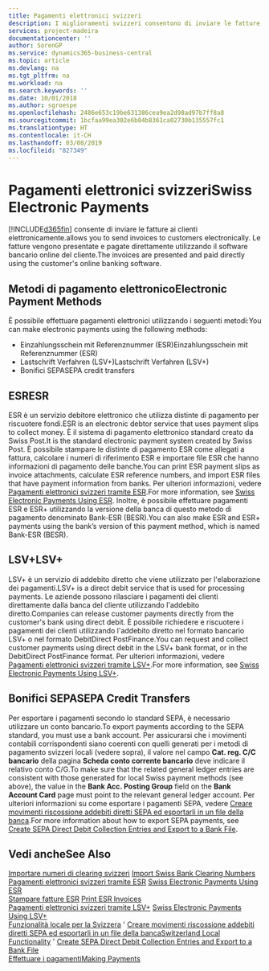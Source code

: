 ```yaml
---
title: Pagamenti elettronici svizzeri
description: I miglioramenti svizzeri consentono di inviare le fatture ai clienti elettronicamente. Le fatture vengono presentate e pagate direttamente utilizzando il software bancario online del cliente.
services: project-madeira
documentationcenter: ''
author: SorenGP
ms.service: dynamics365-business-central
ms.topic: article
ms.devlang: na
ms.tgt_pltfrm: na
ms.workload: na
ms.search.keywords: ''
ms.date: 10/01/2018
ms.author: sgroespe
ms.openlocfilehash: 2486e653c19be631386cea9ea2d98ad97b7ff8a8
ms.sourcegitcommit: 1bcfaa99ea302e6b84b8361ca02730b135557fc1
ms.translationtype: HT
ms.contentlocale: it-CH
ms.lasthandoff: 03/08/2019
ms.locfileid: "827349"
---
```

# <a name="swiss-electronic-payments"></a><span data-ttu-id="5836e-104">Pagamenti elettronici svizzeri</span><span class="sxs-lookup"><span data-stu-id="5836e-104">Swiss Electronic Payments</span></span>
[!INCLUDE[d365fin](../../includes/d365fin_md.md)] <span data-ttu-id="5836e-105">consente di inviare le fatture ai clienti elettronicamente.</span><span class="sxs-lookup"><span data-stu-id="5836e-105">allows you to send invoices to customers electronically.</span></span> <span data-ttu-id="5836e-106">Le fatture vengono presentate e pagate direttamente utilizzando il software bancario online del cliente.</span><span class="sxs-lookup"><span data-stu-id="5836e-106">The invoices are presented and paid directly using the customer's online banking software.</span></span>  

## <a name="electronic-payment-methods"></a><span data-ttu-id="5836e-107">Metodi di pagamento elettronico</span><span class="sxs-lookup"><span data-stu-id="5836e-107">Electronic Payment Methods</span></span>  
<span data-ttu-id="5836e-108">È possibile effettuare pagamenti elettronici utilizzando i seguenti metodi:</span><span class="sxs-lookup"><span data-stu-id="5836e-108">You can make electronic payments using the following methods:</span></span>  

- <span data-ttu-id="5836e-109">Einzahlungsschein mit Referenznummer (ESR)</span><span class="sxs-lookup"><span data-stu-id="5836e-109">Einzahlungsschein mit Referenznummer (ESR)</span></span>  
- <span data-ttu-id="5836e-110">Lastschrift Verfahren (LSV+)</span><span class="sxs-lookup"><span data-stu-id="5836e-110">Lastschrift Verfahren (LSV+)</span></span>  
- <span data-ttu-id="5836e-111">Bonifici SEPA</span><span class="sxs-lookup"><span data-stu-id="5836e-111">SEPA credit transfers</span></span>  

## <a name="esr"></a><span data-ttu-id="5836e-112">ESR</span><span class="sxs-lookup"><span data-stu-id="5836e-112">ESR</span></span>  
<span data-ttu-id="5836e-113">ESR è un servizio debitore elettronico che utilizza distinte di pagamento per riscuotere fondi.</span><span class="sxs-lookup"><span data-stu-id="5836e-113">ESR is an electronic debtor service that uses payment slips to collect money.</span></span> <span data-ttu-id="5836e-114">È il sistema di pagamento elettronico standard creato da Swiss Post.</span><span class="sxs-lookup"><span data-stu-id="5836e-114">It is the standard electronic payment system created by Swiss Post.</span></span> <span data-ttu-id="5836e-115">È possibile stampare le distinte di pagamento ESR come allegati a fattura, calcolare i numeri di riferimento ESR e importare file ESR che hanno informazioni di pagamento delle banche.</span><span class="sxs-lookup"><span data-stu-id="5836e-115">You can print ESR payment slips as invoice attachments, calculate ESR reference numbers, and import ESR files that have payment information from banks.</span></span> <span data-ttu-id="5836e-116">Per ulteriori informazioni, vedere [Pagamenti elettronici svizzeri tramite ESR](how-to-print-esr-invoices.md).</span><span class="sxs-lookup"><span data-stu-id="5836e-116">For more information, see [Swiss Electronic Payments Using ESR](how-to-print-esr-invoices.md).</span></span> <span data-ttu-id="5836e-117">Inoltre, è possibile effettuare pagamenti ESR e ESR+ utilizzando la versione della banca di questo metodo di pagamento denominato Bank-ESR (BESR).</span><span class="sxs-lookup"><span data-stu-id="5836e-117">You can also make ESR and ESR+ payments using the bank’s version of this payment method, which is named Bank-ESR (BESR).</span></span>  

## <a name="lsv"></a><span data-ttu-id="5836e-118">LSV+</span><span class="sxs-lookup"><span data-stu-id="5836e-118">LSV+</span></span>  
<span data-ttu-id="5836e-119">LSV+ è un servizio di addebito diretto che viene utilizzato per l'elaborazione dei pagamenti.</span><span class="sxs-lookup"><span data-stu-id="5836e-119">LSV+ is a direct debit service that is used for processing payments.</span></span> <span data-ttu-id="5836e-120">Le aziende possono rilasciare i pagamenti dei clienti direttamente dalla banca del cliente utilizzando l'addebito diretto.</span><span class="sxs-lookup"><span data-stu-id="5836e-120">Companies can release customer payments directly from the customer's bank using direct debit.</span></span> <span data-ttu-id="5836e-121">È possibile richiedere e riscuotere i pagamenti dei clienti utilizzando l'addebito diretto nel formato bancario LSV+ o nel formato DebitDirect PostFinance.</span><span class="sxs-lookup"><span data-stu-id="5836e-121">You can request and collect customer payments using direct debit in the LSV+ bank format, or in the DebitDirect PostFinance format.</span></span> <span data-ttu-id="5836e-122">Per ulteriori informazioni, vedere [Pagamenti elettronici svizzeri tramite LSV+](swiss-electronic-payments-using-lsv-.md).</span><span class="sxs-lookup"><span data-stu-id="5836e-122">For more information, see [Swiss Electronic Payments Using LSV+](swiss-electronic-payments-using-lsv-.md).</span></span>  

## <a name="sepa-credit-transfers"></a><span data-ttu-id="5836e-123">Bonifici SEPA</span><span class="sxs-lookup"><span data-stu-id="5836e-123">SEPA Credit Transfers</span></span>  
<span data-ttu-id="5836e-124">Per esportare i pagamenti secondo lo standard SEPA, è necessario utilizzare un conto bancario.</span><span class="sxs-lookup"><span data-stu-id="5836e-124">To export payments according to the SEPA standard, you must use a bank account.</span></span> <span data-ttu-id="5836e-125">Per assicurarsi che i movimenti contabili corrispondenti siano coerenti con quelli generati per i metodi di pagamento svizzeri locali (vedere sopra), il valore nel campo **Cat. reg. C/C bancario** della pagina **Scheda conto corrente bancario** deve indicare il relativo conto C/G.</span><span class="sxs-lookup"><span data-stu-id="5836e-125">To make sure that the related general ledger entries are consistent with those generated for local Swiss payment methods (see above), the value in the **Bank Acc. Posting Group** field on the **Bank Account Card** page must point to the relevant general ledger account.</span></span> <span data-ttu-id="5836e-126">Per ulteriori informazioni su come esportare i pagamenti SEPA, vedere [Creare movimenti riscossione addebiti diretti SEPA ed esportarli in un file della banca](../../finance-how-create-sepa-direct-debit-collection-entries-export-bank-file.md).</span><span class="sxs-lookup"><span data-stu-id="5836e-126">For more information about how to export SEPA payments, see [Create SEPA Direct Debit Collection Entries and Export to a Bank File](../../finance-how-create-sepa-direct-debit-collection-entries-export-bank-file.md).</span></span>  

## <a name="see-also"></a><span data-ttu-id="5836e-127">Vedi anche</span><span class="sxs-lookup"><span data-stu-id="5836e-127">See Also</span></span>  
 <span data-ttu-id="5836e-128">[Importare numeri di clearing svizzeri](how-to-import-swiss-bank-clearing-numbers.md) </span><span class="sxs-lookup"><span data-stu-id="5836e-128">[Import Swiss Bank Clearing Numbers](how-to-import-swiss-bank-clearing-numbers.md) </span></span>  
 <span data-ttu-id="5836e-129">[Pagamenti elettronici svizzeri tramite ESR](swiss-electronic-payments-using-esr.md) </span><span class="sxs-lookup"><span data-stu-id="5836e-129">[Swiss Electronic Payments Using ESR](swiss-electronic-payments-using-esr.md) </span></span>  
 <span data-ttu-id="5836e-130">[Stampare fatture ESR](how-to-print-esr-invoices.md) </span><span class="sxs-lookup"><span data-stu-id="5836e-130">[Print ESR Invoices](how-to-print-esr-invoices.md) </span></span>  
 <span data-ttu-id="5836e-131">[Pagamenti elettronici svizzeri tramite LSV+](swiss-electronic-payments-using-lsv-.md) </span><span class="sxs-lookup"><span data-stu-id="5836e-131">[Swiss Electronic Payments Using LSV+](swiss-electronic-payments-using-lsv-.md) </span></span>  
 <span data-ttu-id="5836e-132">[Funzionalità locale per la Svizzera](switzerland-local-functionality.md)  ' [Creare movimenti riscossione addebiti diretti SEPA ed esportarli in un file della banca](../../finance-how-create-sepa-direct-debit-collection-entries-export-bank-file.md)</span><span class="sxs-lookup"><span data-stu-id="5836e-132">[Switzerland Local Functionality](switzerland-local-functionality.md)  ' [Create SEPA Direct Debit Collection Entries and Export to a Bank File](../../finance-how-create-sepa-direct-debit-collection-entries-export-bank-file.md)</span></span>  
 [<span data-ttu-id="5836e-133">Effettuare i pagamenti</span><span class="sxs-lookup"><span data-stu-id="5836e-133">Making Payments</span></span>](../../payables-make-payments.md)
